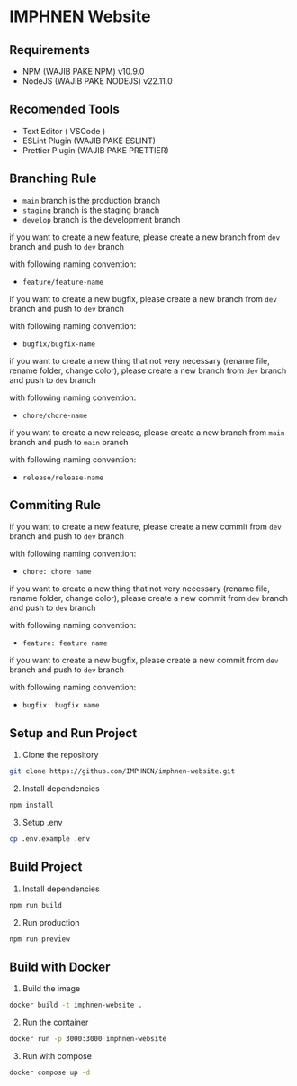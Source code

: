 # IMPHNEN Website

## Requirements

- NPM (WAJIB PAKE NPM) v10.9.0
- NodeJS (WAJIB PAKE NODEJS) v22.11.0

## Recomended Tools

- Text Editor ( VSCode )
- ESLint Plugin (WAJIB PAKE ESLINT)
- Prettier Plugin (WAJIB PAKE PRETTIER)

## Branching Rule

- `main` branch is the production branch
- `staging` branch is the staging branch
- `develop` branch is the development branch

if you want to create a new feature, please create a new branch from `dev` branch and push to `dev` branch

with following naming convention:

- `feature/feature-name`

if you want to create a new bugfix, please create a new branch from `dev` branch and push to `dev` branch

with following naming convention:

- `bugfix/bugfix-name`

if you want to create a new thing that not very necessary (rename file, rename folder, change color), please create a new branch from `dev` branch and push to `dev` branch

with following naming convention:

- `chore/chore-name`

if you want to create a new release, please create a new branch from `main` branch and push to `main` branch

with following naming convention:

- `release/release-name`

## Commiting Rule

if you want to create a new feature, please create a new commit from `dev` branch and push to `dev` branch

with following naming convention:

- `chore: chore name`

if you want to create a new thing that not very necessary (rename file, rename folder, change color), please create a new commit from `dev` branch and push to `dev` branch

with following naming convention:

- `feature: feature name`

if you want to create a new bugfix, please create a new commit from `dev` branch and push to `dev` branch

with following naming convention:

- `bugfix: bugfix name`

## Setup and Run Project

1. Clone the repository

```bash
git clone https://github.com/IMPHNEN/imphnen-website.git
```

2. Install dependencies

```bash
npm install
```

3. Setup .env

```bash
cp .env.example .env
```

## Build Project

1. Install dependencies

```bash
npm run build
```

2. Run production

```bash
npm run preview
```

## Build with Docker

1. Build the image

```bash
docker build -t imphnen-website .
```

2. Run the container

```bash
docker run -p 3000:3000 imphnen-website
```

3. Run with compose

```bash
docker compose up -d
```
